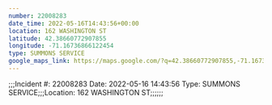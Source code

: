 ```yaml
---
number: 22008283
date_time: 2022-05-16T14:43:56+00:00
location: 162 WASHINGTON ST
latitude: 42.38660772907855
longitude: -71.16736866122454
type: SUMMONS SERVICE
google_maps_link: https://maps.google.com/?q=42.38660772907855,-71.16736866122454
---
```


;;;Incident #: 22008283  Date: 2022-05-16 14:43:56   Type: SUMMONS SERVICE;;;Location: 162 WASHINGTON ST;;;;;;
